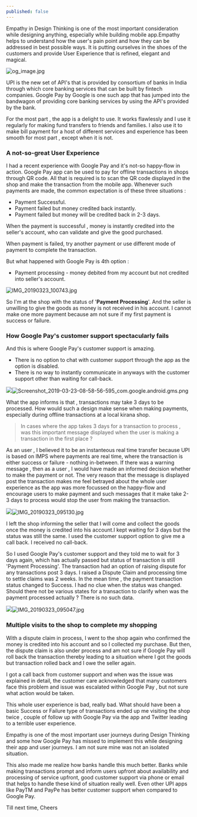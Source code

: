 ```yaml
---
published: false
---
```

Empathy in Design Thinking is one of the most important consideration while designing anything, especially while building mobile app.Empathy helps to understand how the user's pain point and how they can be addressed in best possible ways. It is putting ourselves in the shoes of the customers and provide User Experience that is refined, elegant and magical.

![og_image.jpg]({{site.baseurl}}/_posts/og_image.jpg)

UPI is the new set of API's that is provided by consortium of banks in India through which core banking services that can be built by fintech companies. Google Pay by Google is one such app that has jumped into the bandwagon of providing core banking services by using the API's provided by the bank.

For the most part , the app is a delight to use. It works flawlessly and I use it regularly for making fund transfers to friends and families. I also use it to make bill payment for a host of different services and experience has been smooth for most part , except when it is not.

### A not-so-great User Experience 

I had a recent experience with Google Pay and it's not-so happy-flow in action. Google Pay app can be used to pay for offline transactions in shops through QR code. All that is required is to scan the QR code displayed in the shop and make the transaction from the mobile app. Whenever such payments are made, the common expectation is of these three situations :

- Payment Successful. 
- Payment failed but money credited back instantly. 
- Payment failed but money will be credited back in 2-3 days.


When the payment is successful , money is instantly credited into the seller's account, who can validate and give the good purchased.

When payment is failed, try another payment or use different mode of payment to complete the transaction. 

But what happened with Google Pay is 4th option :

- Payment processing - money debited from my account but not credited into seller's account.

![IMG_20190323_100743.jpg]({{site.baseurl}}/_posts/IMG_20190323_100743.jpg)


So I'm  at the shop with the status of '**Payment Processing**'. And the seller is unwilling to give the goods as money is not received in his account. I cannot make one more payment because am not sure if my first payment is success or failure.

### How Google Pay's customer support spectacularly fails

And this is where Google Pay's customer support is amazing. 

- There is no option to chat with customer support through the app as the option is disabled.
- There is no way to instantly communicate in anyways with the customer support other than waiting for call-back.

![]({{site.baseurl}}/posts/Screenshot_2019-03-23-08-58-56-595_com.google.android.gms.png)![Screenshot_2019-03-23-08-58-56-595_com.google.android.gms.png]({{site.baseurl}}/_posts/Screenshot_2019-03-23-08-58-56-595_com.google.android.gms.png)


What the app informs is that , transactions may take 3 days to be processed. How would such a design make sense when making payments, especially during offline transactions at a local kirana shop.

> In cases where the app takes 3 days for a transaction to process , was this important message displayed when the user is making a transaction in the first place ?

As an user , I believed it to be an instanteous real time transfer because UPI is based on IMPS where payments are real time, where the transaction is either success or failure - nothing in-between. If there was a warning message , then as a user , I would have made an informed decision whether to make the payment or not. The very reason that the message is displayed post the transaction makes me feel betrayed about the whole user experience as the app was more focussed on the happy-flow and encourage users to make payment and such messages that it make take 2-3 days to process would stop the user from making the transaction.

![]({{site.baseurl}}/posts/IMG_20190323_095130.jpg)![IMG_20190323_095130.jpg]({{site.baseurl}}/_posts/IMG_20190323_095130.jpg)


I left the shop informing the seller that I will come and collect the goods once the money is credited into his account.I kept waiting for 3 days but the status was still the same. I used the customer support option to give me a call back. I received no call-back.

So I used Google Pay's customer support and they told me to wait for 3 days again, which has actually passed but status of transaction is still 'Payment Processing'. The transaction had an option of raising dispute for any transactions post 3 days. I raised a Dispute Claim and processing time to settle claims was 2 weeks. In the mean time , the payment transaction status changed to Success. I had no clue when the status was changed. Should there not be various states for a transaction to clarify when was the payment processed actually ? There is no such data.

![]({{site.baseurl}}/posts/IMG_20190323_095047.jpg)![IMG_20190323_095047.jpg]({{site.baseurl}}/_posts/IMG_20190323_095047.jpg)


### Multiple visits to the shop to complete my shopping

With a dispute claim in process, I went to the shop again who confirmed the money is credited into his account and so I collected my purchase. But then, the dispute claim is also under process and am not sure if Google Pay will roll back the transaction thereby leading to a situation where I got the goods but transaction rolled back and I owe the seller again.

I got a call back from customer support and when was the issue was explained in detail, the customer care acknowledged that many customers face this problem and issue was escalated within Google Pay , but not sure what action would be taken.

This whole user experience is bad, really bad. What should have been a basic Success or Failure type of transactions ended up me visiting the shop twice , couple of follow up with Google Pay via the app and Twitter leading to a terrible user experience.

Empathy is one of the most important user journeys during Design Thinking and some how Google Pay has missed to implement this while designing their app and user journeys. I am not sure mine was not an isolated situation. 

This also made me realize how banks handle this much better. Banks while making transactions prompt and inform users upfront about availability and processing of service upfront, good customer support via phone or email that helps to handle these kind of situation really well. Even other UPI apps like PayTM and PayPe has better customer support when compared to Google Pay.


Till next time, Cheers



